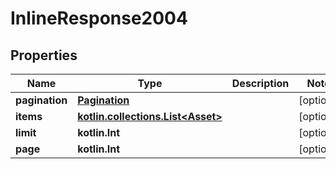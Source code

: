 
# InlineResponse2004

## Properties
| Name | Type | Description | Notes |
| ------------ | ------------- | ------------- | ------------- |
| **pagination** | [**Pagination**](Pagination.md) |  |  [optional] |
| **items** | [**kotlin.collections.List&lt;Asset&gt;**](Asset.md) |  |  [optional] |
| **limit** | **kotlin.Int** |  |  [optional] |
| **page** | **kotlin.Int** |  |  [optional] |



